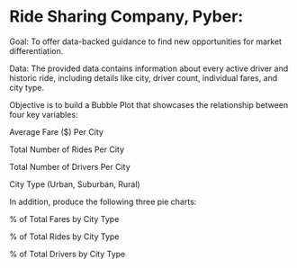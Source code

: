 
# Ride Sharing Company, Pyber:

Goal: To offer data-backed guidance to find new opportunities for market differentiation.

Data: The provided data contains information about every active driver and historic ride, including details like city, driver count, individual fares, and city type.

Objective is to build a Bubble Plot that showcases the relationship between four key variables:

Average Fare ($) Per City

Total Number of Rides Per City

Total Number of Drivers Per City

City Type (Urban, Suburban, Rural)

In addition, produce the following three pie charts:

% of Total Fares by City Type

% of Total Rides by City Type

% of Total Drivers by City Type
